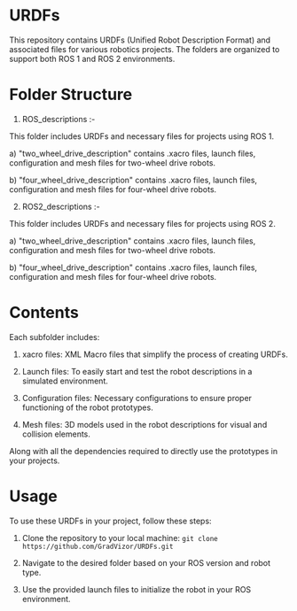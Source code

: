 # URDFs
This repository contains URDFs (Unified Robot Description Format) and associated files for various robotics projects. The folders are organized to support both ROS 1 and ROS 2 environments.

# Folder Structure
1) ROS_descriptions :-
   
This folder includes URDFs and necessary files for projects using ROS 1.

a) "two_wheel_drive_description" contains .xacro files, launch files, configuration and mesh files for two-wheel drive robots.
    
b) "four_wheel_drive_description" contains .xacro files, launch files, configuration and mesh files for four-wheel drive robots.
   
2) ROS2_descriptions :-
   
This folder includes URDFs and necessary files for projects using ROS 2.

a) "two_wheel_drive_description" contains .xacro files, launch files, configuration and mesh files for two-wheel drive robots.
    
b) "four_wheel_drive_description" contains .xacro files, launch files, configuration and mesh files for four-wheel drive robots.

# Contents

Each subfolder includes:

1) xacro files: XML Macro files that simplify the process of creating URDFs.
    
2) Launch files: To easily start and test the robot descriptions in a simulated environment.
    
3) Configuration files: Necessary configurations to ensure proper functioning of the robot prototypes.
    
4) Mesh files: 3D models used in the robot descriptions for visual and collision elements.
    
Along with all the dependencies required to directly use the prototypes in your projects.

# Usage
To use these URDFs in your project, follow these steps:

  1) Clone the repository to your local machine:
       ```git clone https://github.com/GradVizor/URDFs.git```

  2) Navigate to the desired folder based on your ROS version and robot type.
  
  3) Use the provided launch files to initialize the robot in your ROS environment.


